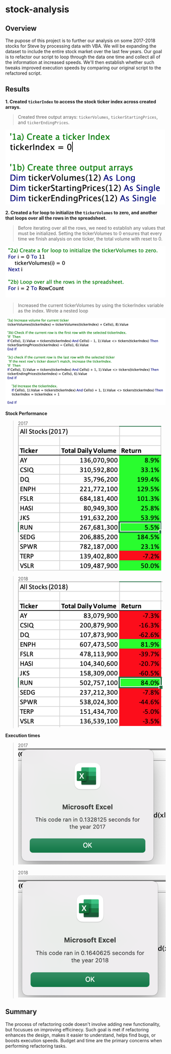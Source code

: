 # stock-analysis

## Overview

The pupose of this project is to further our analysis on some 2017-2018 stocks for Steve by processing data with VBA. We will be expanding the dataset to include the entire stock market over the last few years. Our goal is to refactor our script to loop through the data one time and collect all of the information at increased speeds. We'll then establish whether such tweaks improved execution speeds by comparing our original script to the refactored script.

## Results

**1. Created `tickerIndex` to access the stock ticker index across created arrays.**

> Created three output arrays: `tickerVolumes`, `tickerStartingPrices`, and `tickerEndingPrices`.


![name-of-you-image](https://github.com/natedlewis/stock-analysis/blob/main/resources/VBA_Challenge_2_Code_1.png)

**2. Created a for loop to initialize the `tickerVolumes` to zero, and another that loops over all the rows in the spreadsheet.**

> Before iterating over all the rows, we need to establish any values that must be initialized. Setting the tickerVolumes to 0 ensures that every time we finish analysis on one ticker, the total volume with reset to 0.


![name-of-you-image](https://github.com/natedlewis/stock-analysis/blob/main/resources/VBA_Challenge_2_Code_2.png)

> Increased the current tickerVolumes by using the tickerIndex variable as the index.
> Wrote a nested loop


![name-of-you-image](https://github.com/natedlewis/stock-analysis/blob/main/resources/VBA_Challenge_2_Code_3.png)

**Stock Performance**

> 2017
![name-of-you-image](https://github.com/natedlewis/stock-analysis/blob/main/resources/VBA_Challenge_2_2017_Performance.png?raw=true)

> 2018
![name-of-you-image](https://github.com/natedlewis/stock-analysis/blob/main/resources/VBA_Challenge_2_2018_Performance.png?raw=true)

**Execution times**

> 2017
![name-of-you-image](https://github.com/natedlewis/stock-analysis/blob/main/resources/VBA_Challenge_2017.png?raw=true)

> 2018
![name-of-you-image](https://github.com/natedlewis/stock-analysis/blob/main/resources/VBA_Challenge_2018.png?raw=true)

## Summary

The process of refactoring code doesn't involve adding new functionality, but focusues on improving efficinecy. Such goal is met if refactoring enhances the design, makes it easier to understand, helps find bugs, or boosts execution speeds. Budget and time are the primary concerns when performing refactoring tasks. 
 
